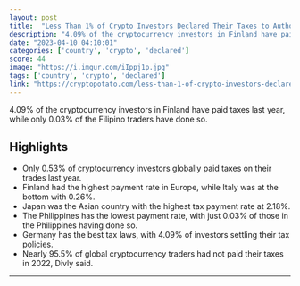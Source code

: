 ```yaml
---
layout: post
title:  "Less Than 1% of Crypto Investors Declared Their Taxes to Authorities (Study)"
description: "4.09% of the cryptocurrency investors in Finland have paid taxes last year, while only 0.03% of the Filipino traders have done so."
date: "2023-04-10 04:10:01"
categories: ['country', 'crypto', 'declared']
score: 44
image: "https://i.imgur.com/iIppj1p.jpg"
tags: ['country', 'crypto', 'declared']
link: "https://cryptopotato.com/less-than-1-of-crypto-investors-declared-their-taxes-to-authorities-study/"
---
```


4.09% of the cryptocurrency investors in Finland have paid taxes last year, while only 0.03% of the Filipino traders have done so.

## Highlights

- Only 0.53% of cryptocurrency investors globally paid taxes on their trades last year.
- Finland had the highest payment rate in Europe, while Italy was at the bottom with 0.26%.
- Japan was the Asian country with the highest tax payment rate at 2.18%.
- The Philippines has the lowest payment rate, with just 0.03% of those in the Philippines having done so.
- Germany has the best tax laws, with 4.09% of investors settling their tax policies.
- Nearly 95.5% of global cryptocurrency traders had not paid their taxes in 2022, Divly said.

---
